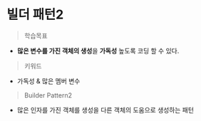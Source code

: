 # 빌더 패턴2

> 학습목표
 * **많은 변수를 가진 객체의 생성**을 **가독성** 높도록 코딩 할 수 있다. 
 
> 키워드
 * 가독성 & 많은 멤버 변수
 
 > Builder Pattern2
  * 많은 인자를 가진 객체를 생성을 다른 객체의 도움으로 생성하는 패턴
